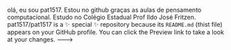olá, eu sou pat1517.
Estou no github graças as aulas de pensamento computacional.
Estudo no Colégio Estadual Prof Ildo José Fritzen.
pat1517/pat1517 is a ✨ special ✨ repository because its `README.md` (thist file) appears on your GitHub profile.
You can click the Preview link to take a look at your changes.
--->
